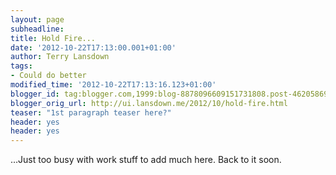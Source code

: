 ```yaml
---
layout: page
subheadline:
title: Hold Fire...
date: '2012-10-22T17:13:00.001+01:00'
author: Terry Lansdown
tags:
- Could do better
modified_time: '2012-10-22T17:13:16.123+01:00'
blogger_id: tag:blogger.com,1999:blog-8878096609151731808.post-4620586978251438415
blogger_orig_url: http://ui.lansdown.me/2012/10/hold-fire.html
teaser: "1st paragraph teaser here?"
header: yes
header: yes
---
```


…Just too busy with work stuff to add much here. Back to it soon.